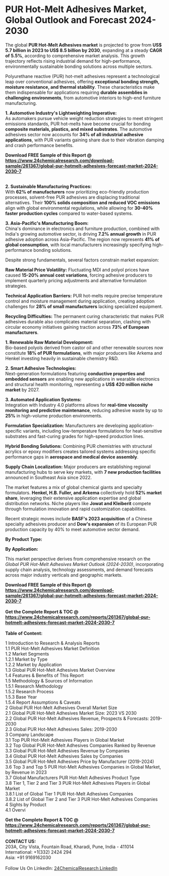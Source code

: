 <h1>PUR Hot-Melt Adhesives Market, Global Outlook and Forecast 2024-2030</h1><p>The global <strong>PUR Hot-Melt Adhesives market</strong> is projected to grow from <strong>US$ 5.7 billion in 2023 to US$ 8.5 billion by 2030</strong>, expanding at a steady <strong>CAGR of 5.5%</strong>, according to comprehensive market analysis. This growth trajectory reflects rising industrial demand for high-performance, environmentally sustainable bonding solutions across multiple sectors.</p><p>Polyurethane reactive (PUR) hot-melt adhesives represent a technological leap over conventional adhesives, offering <strong>exceptional bonding strength, moisture resistance, and thermal stability</strong>. These characteristics make them indispensable for applications requiring <strong>durable assemblies in challenging environments</strong>, from automotive interiors to high-end furniture manufacturing.</p><p><strong>1. Automotive Industry's Lightweighting Imperative:</strong><br>
As automakers pursue vehicle weight reduction strategies to meet stringent emissions standards, PUR hot-melts have become crucial for bonding <strong>composite materials, plastics, and mixed substrates</strong>. The automotive adhesives sector now accounts for <strong>34% of all industrial adhesive applications</strong>, with PUR variants gaining share due to their vibration damping and crash performance benefits.</p><div><b>Download FREE Sample of this Report @ 
            <a href="https://www.24chemicalresearch.com/download-sample/261367/global-pur-hotmelt-adhesives-forecast-market-2024-2030-7">
            https://www.24chemicalresearch.com/download-sample/261367/global-pur-hotmelt-adhesives-forecast-market-2024-2030-7</a></b></div><br><p><strong>2. Sustainable Manufacturing Practices:</strong><br>
With <strong>62% of manufacturers</strong> now prioritizing eco-friendly production processes, solvent-free PUR adhesives are displacing traditional alternatives. Their <strong>100% solids composition and reduced VOC emissions</strong> align with global environmental regulations, while allowing for <strong>30-40% faster production cycles</strong> compared to water-based systems.</p><p><strong>3. Asia-Pacific's Manufacturing Boom:</strong><br>
China's dominance in electronics and furniture production, combined with India's growing automotive sector, is driving <strong>7.2% annual growth</strong> in PUR adhesive adoption across Asia-Pacific. The region now represents <strong>41% of global consumption</strong>, with local manufacturers increasingly specifying high-performance bonding solutions.</p><p>Despite strong fundamentals, several factors constrain market expansion:</p><p><strong>Raw Material Price Volatility:</strong> Fluctuating MDI and polyol prices have caused <strong>15-20% annual cost variations</strong>, forcing adhesive producers to implement quarterly pricing adjustments and alternative formulation strategies.</p><p><strong>Technical Application Barriers:</strong> PUR hot-melts require precise temperature control and moisture management during application, creating adoption challenges for <strong>28% of small manufacturers</strong> lacking specialized equipment.</p><p><strong>Recycling Difficulties:</strong> The permanent curing characteristic that makes PUR adhesives durable also complicates material separation, clashing with circular economy initiatives gaining traction across <strong>73% of European manufacturers</strong>.</p><p><strong>1. Renewable Raw Material Development:</strong><br>
Bio-based polyols derived from castor oil and other renewable sources now constitute <strong>18% of PUR formulations</strong>, with major producers like Arkema and Henkel investing heavily in sustainable chemistry R&amp;D.</p><p><strong>2. Smart Adhesive Technologies:</strong><br>
Next-generation formulations featuring <strong>conductive properties and embedded sensors</strong> are enabling new applications in wearable electronics and structural health monitoring, representing a <strong>US$ 420 million niche market</strong> by 2027.</p><p><strong>3. Automated Application Systems:</strong><br>
Integration with Industry 4.0 platforms allows for <strong>real-time viscosity monitoring and predictive maintenance</strong>, reducing adhesive waste by up to <strong>25%</strong> in high-volume production environments.</p><p><strong>Formulation Specialization:</strong> Manufacturers are developing application-specific variants, including low-temperature formulations for heat-sensitive substrates and fast-curing grades for high-speed production lines.</p><p><strong>Hybrid Bonding Solutions:</strong> Combining PUR chemistries with structural acrylics or epoxy modifiers creates tailored systems addressing specific performance gaps in <strong>aerospace and medical device assembly</strong>.</p><p><strong>Supply Chain Localization:</strong> Major producers are establishing regional manufacturing hubs to serve key markets, with <strong>7 new production facilities</strong> announced in Southeast Asia since 2022.</p><p>The market features a mix of global chemical giants and specialty formulators. <strong>Henkel, H.B. Fuller, and Arkema</strong> collectively hold <strong>52% market share</strong>, leveraging their extensive application expertise and global distribution networks. Niche players like <strong>Jowat and Kleiberit</strong> compete through formulation innovation and rapid customization capabilities.</p><p>Recent strategic moves include <strong>BASF's 2023 acquisition</strong> of a Chinese specialty adhesives producer and <strong>Dow's expansion</strong> of its European PUR production capacity by 40% to meet automotive sector demand.</p><p><strong>By Product Type:</strong></p><p><strong>By Application:</strong></p><p>This market perspective derives from comprehensive research on the <em>Global PUR Hot-Melt Adhesives Market Outlook (2024-2030)</em>, incorporating supply chain analysis, technology assessments, and demand forecasts across major industry verticals and geographic markets.</p><div><b>Download FREE Sample of this Report @ 
            <a href="https://www.24chemicalresearch.com/download-sample/261367/global-pur-hotmelt-adhesives-forecast-market-2024-2030-7">
            https://www.24chemicalresearch.com/download-sample/261367/global-pur-hotmelt-adhesives-forecast-market-2024-2030-7</a></b></div><br><div><b>Get the Complete Report & TOC @ 
            <a href="https://www.24chemicalresearch.com/reports/261367/global-pur-hotmelt-adhesives-forecast-market-2024-2030-7">
            https://www.24chemicalresearch.com/reports/261367/global-pur-hotmelt-adhesives-forecast-market-2024-2030-7</a></b></div><br>
            <b>Table of Content:</b><p>1 Introduction to Research & Analysis Reports<br />
    1.1 PUR Hot-Melt Adhesives Market Definition<br />
    1.2 Market Segments<br />
        1.2.1 Market by Type<br />
        1.2.2 Market by Application<br />
    1.3 Global PUR Hot-Melt Adhesives Market Overview<br />
    1.4 Features & Benefits of This Report<br />
    1.5 Methodology & Sources of Information<br />
        1.5.1 Research Methodology<br />
        1.5.2 Research Process<br />
        1.5.3 Base Year<br />
        1.5.4 Report Assumptions & Caveats<br />
2 Global PUR Hot-Melt Adhesives Overall Market Size<br />
    2.1 Global PUR Hot-Melt Adhesives Market Size: 2023 VS 2030<br />
    2.2 Global PUR Hot-Melt Adhesives Revenue, Prospects & Forecasts: 2019-2030<br />
    2.3 Global PUR Hot-Melt Adhesives Sales: 2019-2030<br />
3 Company Landscape<br />
    3.1 Top PUR Hot-Melt Adhesives Players in Global Market<br />
    3.2 Top Global PUR Hot-Melt Adhesives Companies Ranked by Revenue<br />
    3.3 Global PUR Hot-Melt Adhesives Revenue by Companies<br />
    3.4 Global PUR Hot-Melt Adhesives Sales by Companies<br />
    3.5 Global PUR Hot-Melt Adhesives Price by Manufacturer (2019-2024)<br />
    3.6 Top 3 and Top 5 PUR Hot-Melt Adhesives Companies in Global Market, by Revenue in 2023<br />
    3.7 Global Manufacturers PUR Hot-Melt Adhesives Product Type<br />
    3.8 Tier 1, Tier 2 and Tier 3 PUR Hot-Melt Adhesives Players in Global Market<br />
        3.8.1 List of Global Tier 1 PUR Hot-Melt Adhesives Companies<br />
        3.8.2 List of Global Tier 2 and Tier 3 PUR Hot-Melt Adhesives Companies<br />
4 Sights by Product<br />
    4.1 Overvi</p><div><b>Get the Complete Report & TOC @ 
            <a href="https://www.24chemicalresearch.com/reports/261367/global-pur-hotmelt-adhesives-forecast-market-2024-2030-7">
            https://www.24chemicalresearch.com/reports/261367/global-pur-hotmelt-adhesives-forecast-market-2024-2030-7</a></b></div><br><b>CONTACT US:</b><br>
            203A, City Vista, Fountain Road, Kharadi, Pune, India - 411014<br>
            International: +1(332) 2424 294<br>
            Asia: +91 9169162030 <br><br>
            Follow Us On LinkedIn: <a href="https://www.linkedin.com/company/24chemicalresearch/">24ChemicalResearch LinkedIn</a>